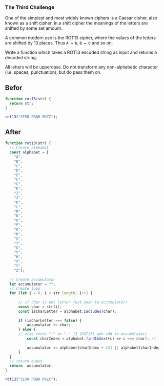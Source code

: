 ### The Third Challenge 

One of the simplest and most widely known ciphers is a Caesar cipher, also known as a shift cipher. In a shift cipher the meanings of the letters are shifted by some set amount.

A common modern use is the ROT13 cipher, where the values of the letters are shifted by 13 places. Thus `A ↔ N`, `B ↔ O` and so on.

Write a function which takes a ROT13 encoded string as input and returns a decoded string.

All letters will be uppercase. Do not transform any non-alphabetic character (i.e. spaces, punctuation), but do pass them on.

## Befor 

```javascript
function rot13(str) {
  return str;
}

rot13("SERR PBQR PNZC");
```

## After 

```javascript
function rot13(str) {
  // Create alphabet
  const alphabet = [
    "A",
    "B",
    "C",
    "D",
    "E",
    "F",
    "G",
    "H",
    "I",
    "J",
    "K",
    "L",
    "M",
    "N",
    "O",
    "P",
    "Q",
    "R",
    "S",
    "T",
    "U",
    "V",
    "W",
    "X",
    "Y",
    "Z"];
  
  // Create accumulator
  let accumulator = "";
  // Create loop
  for (let i = 0; i < str.length; i++) {
      
      // if char is not letter just push to accumulator)
      const char = str[i];
      const isCharLetter = alphabet.includes(char);
      
      if (isCharLetter === false) {
          accumulator += char;
      } else {
      // else coutn "+" or "-" 13 (ROT13) adn add to accumulator) 
          const charIndex = alphabet.findIndex((c) => c === char); // this return A => 0, Z => 25
      
          accumulator += alphabet[charIndex + 13] || alphabet[charIndex - 13];            
      }
  }
  // return ouput    
  return  accumulator;
}

rot13("SERR PBQR PNZC");
```
